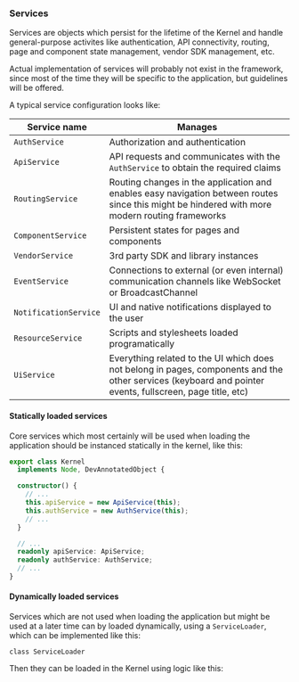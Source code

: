 
### Services
Services are objects which persist for the lifetime of the Kernel and handle general-purpose activites like authentication, API connectivity, routing, page and component state management, vendor SDK management, etc.

Actual implementation of services will probably not exist in the framework, since most of the time they will be specific to the application, but guidelines will be offered.

A typical service configuration looks like:

| Service name          | Manages
| -                     | -
| `AuthService`         | Authorization and authentication
| `ApiService`          | API requests and communicates with the `AuthService` to obtain the required claims
| `RoutingService`      | Routing changes in the application and enables easy navigation between routes since this might be hindered with more modern routing frameworks
| `ComponentService`    | Persistent states for pages and components
| `VendorService`       | 3rd party SDK and library instances
| `EventService`        | Connections to external (or even internal) communication channels like WebSocket or BroadcastChannel
| `NotificationService` | UI and native notifications displayed to the user
| `ResourceService`     | Scripts and stylesheets loaded programatically
| `UiService`           | Everything related to the UI which does not belong in pages, components and the other services (keyboard and pointer events, fullscreen, page title, etc) 

#### Statically loaded services
Core services which most certainly will be used when loading the application should be instanced statically in the kernel, like this:

```ts
export class Kernel
  implements Node, DevAnnotatedObject {

  constructor() {
    // ...
    this.apiService = new ApiService(this);
    this.authService = new AuthService(this);
    // ...
  }

  // ...
  readonly apiService: ApiService;
  readonly authService: AuthService;
  // ...
}
```

#### Dynamically loaded services
Services which are not used when loading the application but might be used at a later time can by loaded dynamically, using a `ServiceLoader`, which can be implemented like this:

```
class ServiceLoader
```

Then they can be loaded in the Kernel using logic like this: